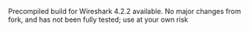 Precompiled build for Wireshark 4.2.2 available. No major changes from fork, and has not been fully tested; use at your own risk

